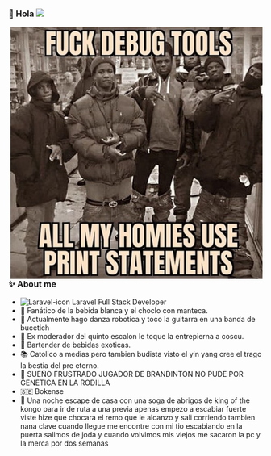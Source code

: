 ### 👋 Hola <img src="https://media.giphy.com/media/mGcNjsfWAjY5AEZNw6/giphy.gif" width="50">

<a href="https://www.youtube.com/watch?v=utyhLoRxhWM"><img src="https://raw.githubusercontent.com/FranciscoDumont/FranciscoDumont/master/image.jpg" alt="Que onda bro" width="500" align="right"></a>
### ✨ About me
- <img src="https://upload.wikimedia.org/wikipedia/commons/thumb/9/9a/Laravel.svg/800px-Laravel.svg.png" alt="Laravel-icon" width="20"> Laravel Full Stack Developer
- 🔭 Fanático de la bebida blanca y el choclo con manteca.
- 🌱 Actualmente hago danza robotica y toco la guitarra en una banda de bucetich
- 🤔 Ex moderador del quinto escalon le toque la entrepierna a coscu.
- 🤖 Bartender de bebidas exoticas.
- 📚 Catolico a medias pero tambien budista visto el yin yang cree el trago la bestia del pre eterno.
- 🔧 SUEÑO FRUSTRADO JUGADOR DE BRANDINTON NO PUDE POR GENETICA EN LA RODILLA
- 🇸🇪 Bokense
- 💬 Una noche escape de casa con una soga de abrigos de king of the kongo para ir de ruta a una previa apenas empezo a escabiar fuerte viste
hize que chocara el remo que le alcanzo y sali corriendo tambien nana clave cuando llegue me encontre con mi tio escabiando en la puerta
salimos de joda y cuando volvimos mis viejos me sacaron la pc y la merca por dos semanas

<!--
![Anurag's github stats](https://github-readme-stats.vercel.app/api?username=FranciscoDumont&show_icons=true&theme=dracula)
-->
<!--
**FranciscoDumont/FranciscoDumont** is a ✨ _special_ ✨ repository because its `README.md` (this file) appears on your GitHub profile.

Here are some ideas to get you started:

- 🔭 I’m currently working on ...
- 🌱 I’m currently learning ...
- 👯 I’m looking to collaborate on ...
- 🤔 I’m looking for help with ...
- 💬 Ask me about ...
- 📫 How to reach me: ...
- 😄 Pronouns: ...
- ⚡ Fun fact: ...
-->
